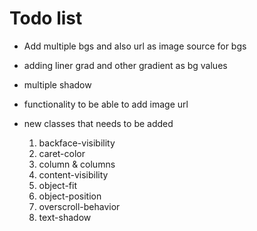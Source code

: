 # Todo list

- Add multiple bgs and also url as image source for bgs
- adding liner grad and other gradient as bg values
- multiple shadow
- functionality to be able to add image url
- new classes that needs to be added

  1. backface-visibility
  2. caret-color
  3. column & columns
  4. content-visibility
  5. object-fit
  6. object-position
  7. overscroll-behavior
  8. text-shadow
